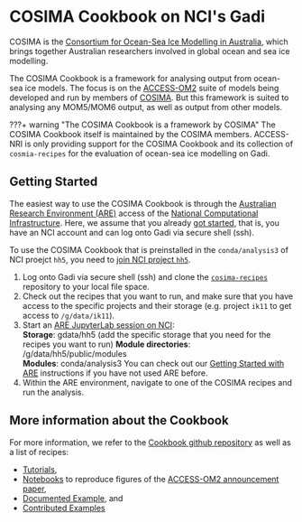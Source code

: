 # COSIMA Cookbook on NCI's Gadi

COSIMA is the [Consortium for Ocean-Sea Ice Modelling in Australia](http://cosima.org.au/), which brings together Australian researchers involved in global ocean and sea ice modelling.

The COSIMA Cookbook is a framework for analysing output from ocean-sea ice models. The focus is on the [ACCESS-OM2](../../models/configurations/access-om.md) suite of models being developed and run by members of [COSIMA]((http://cosima.org.au/)). But this framework is suited to analysing any MOM5/MOM6 output, as well as output from other models.

???+ warning "The COSIMA Cookbook is a framework by COSIMA"
    The COSIMA Cookbook itself is maintained by the COSIMA members.
    ACCESS-NRI is only providing support for the COSIMA Cookbook and its collection of `cosmia-recipes` for the evaluation of ocean-sea ice modelling on Gadi.

## Getting Started

The easiest way to use the COSIMA Cookbook is through the [Australian Research Environment (ARE)](https://are.nci.org.au) access of the [National Computational Infrastructure](https://nci.org.au). Here, we assume that you already [got started](../../get_started/index.md), that is, you have an NCI account and can log onto Gadi via secure shell (ssh).

To use the COSIMA Cookbook that is preinstalled in the `conda/analysis3` of NCI proejct `hh5`, you need to [join NCI project `hh5`](https://my.nci.org.au/mancini/project/hh5).

1. Log onto Gadi via secure shell (ssh) and clone the <a href="https://github.com/COSIMA/cosima-recipes"><code>cosima-recipes</code></a> repository to your local file space.  
2. Check out the recipes that you want to run, and make sure that you have access to the specific projects and their storage (e.g. project `ik11` to get access to `/g/data/ik11`).
3. Start an [ARE JupyterLab session on NCI](https://are.nci.org.au):  
  **Storage**: gdata/hh5 (add the specific storage that you need for the recipes you want to run)
  **Module directories**: /g/data/hh5/public/modules  
  **Modules**: conda/analysis3
  You can check out our [Getting Started with ARE](../model_evaluation_getting_started/model_evaluation_getting_started.md) instructions if you have not used ARE before.
4. Within the ARE environment, navigate to one of the COSIMA recipes and run the analysis.

## More information about the Cookbook

For more information, we refer to the [Cookbook github repository](https://github.com/COSIMA/cosima-cookbook) as well as a list of recipes:

- [Tutorials](https://github.com/COSIMA/cosima-recipes/tree/main/Tutorials),
- [Notebooks](https://github.com/COSIMA/cosima-recipes/tree/main/ACCESS-OM2-GMD-Paper-Figs) to reproduce figures of the [ACCESS-OM2 announcement paper](https://gmd.copernicus.org/articles/13/401/2020/),
- [Documented Example](https://github.com/COSIMA/cosima-recipes/tree/main/DocumentedExamples), and
- [Contributed Examples](https://github.com/COSIMA/cosima-recipes/tree/main/ContributedExamples)

